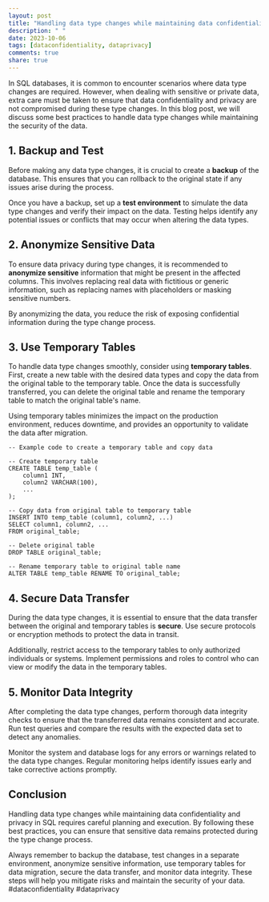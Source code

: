 ```yaml
---
layout: post
title: "Handling data type changes while maintaining data confidentiality and privacy in SQL"
description: " "
date: 2023-10-06
tags: [dataconfidentiality, dataprivacy]
comments: true
share: true
---
```


In SQL databases, it is common to encounter scenarios where data type changes are required. However, when dealing with sensitive or private data, extra care must be taken to ensure that data confidentiality and privacy are not compromised during these type changes. In this blog post, we will discuss some best practices to handle data type changes while maintaining the security of the data.

## 1. Backup and Test

Before making any data type changes, it is crucial to create a **backup** of the database. This ensures that you can rollback to the original state if any issues arise during the process.

Once you have a backup, set up a **test environment** to simulate the data type changes and verify their impact on the data. Testing helps identify any potential issues or conflicts that may occur when altering the data types.

## 2. Anonymize Sensitive Data

To ensure data privacy during type changes, it is recommended to **anonymize sensitive** information that might be present in the affected columns. This involves replacing real data with fictitious or generic information, such as replacing names with placeholders or masking sensitive numbers.

By anonymizing the data, you reduce the risk of exposing confidential information during the type change process.

## 3. Use Temporary Tables

To handle data type changes smoothly, consider using **temporary tables**. First, create a new table with the desired data types and copy the data from the original table to the temporary table. Once the data is successfully transferred, you can delete the original table and rename the temporary table to match the original table's name.

Using temporary tables minimizes the impact on the production environment, reduces downtime, and provides an opportunity to validate the data after migration.

```
-- Example code to create a temporary table and copy data

-- Create temporary table
CREATE TABLE temp_table (
    column1 INT,
    column2 VARCHAR(100),
    ...
);

-- Copy data from original table to temporary table
INSERT INTO temp_table (column1, column2, ...)
SELECT column1, column2, ...
FROM original_table;

-- Delete original table
DROP TABLE original_table;

-- Rename temporary table to original table name
ALTER TABLE temp_table RENAME TO original_table;
```

## 4. Secure Data Transfer

During the data type changes, it is essential to ensure that the data transfer between the original and temporary tables is **secure**. Use secure protocols or encryption methods to protect the data in transit.

Additionally, restrict access to the temporary tables to only authorized individuals or systems. Implement permissions and roles to control who can view or modify the data in the temporary tables.

## 5. Monitor Data Integrity

After completing the data type changes, perform thorough data integrity checks to ensure that the transferred data remains consistent and accurate. Run test queries and compare the results with the expected data set to detect any anomalies.

Monitor the system and database logs for any errors or warnings related to the data type changes. Regular monitoring helps identify issues early and take corrective actions promptly.

## Conclusion

Handling data type changes while maintaining data confidentiality and privacy in SQL requires careful planning and execution. By following these best practices, you can ensure that sensitive data remains protected during the type change process.

Always remember to backup the database, test changes in a separate environment, anonymize sensitive information, use temporary tables for data migration, secure the data transfer, and monitor data integrity. These steps will help you mitigate risks and maintain the security of your data.
#dataconfidentiality #dataprivacy
